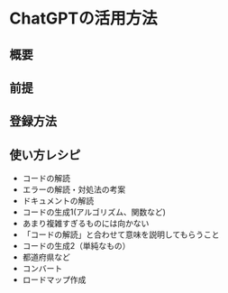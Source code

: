 # ChatGPTの活用方法
## 概要
## 前提

## 登録方法
## 使い方レシピ

- コードの解読
- エラーの解読・対処法の考案
- ドキュメントの解読
- コードの生成1(アルゴリズム、関数など)
 - あまり複雑すぎるものには向かない
 - 「コードの解読」と合わせて意味を説明してもらうこと
- コードの生成2（単純なもの）
 - 都道府県など
- コンバート
- ロードマップ作成